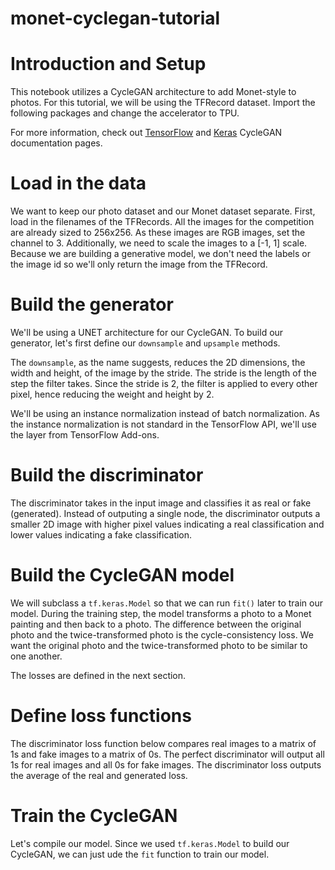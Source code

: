 # monet-cyclegan-tutorial

# Introduction and Setup

This notebook utilizes a CycleGAN architecture to add Monet-style to photos. For this tutorial, we will be using the TFRecord dataset. Import the following packages and change the accelerator to TPU.

For more information, check out [TensorFlow](https://www.tensorflow.org/tutorials/generative/cyclegan) and [Keras](https://keras.io/examples/generative/cyclegan/) CycleGAN documentation pages.


# Load in the data

We want to keep our photo dataset and our Monet dataset separate. First, load in the filenames of the TFRecords.
All the images for the competition are already sized to 256x256. As these images are RGB images, set the channel to 3. Additionally, we need to scale the images to a [-1, 1] scale. Because we are building a generative model, we don't need the labels or the image id so we'll only return the image from the TFRecord.


# Build the generator

We'll be using a UNET architecture for our CycleGAN. To build our generator, let's first define our `downsample` and `upsample` methods.

The `downsample`, as the name suggests, reduces the 2D dimensions, the width and height, of the image by the stride. The stride is the length of the step the filter takes. Since the stride is 2, the filter is applied to every other pixel, hence reducing the weight and height by 2.

We'll be using an instance normalization instead of batch normalization. As the instance normalization is not standard in the TensorFlow API, we'll use the layer from TensorFlow Add-ons.


# Build the discriminator

The discriminator takes in the input image and classifies it as real or fake (generated). Instead of outputing a single node, the discriminator outputs a smaller 2D image with higher pixel values indicating a real classification and lower values indicating a fake classification.


# Build the CycleGAN model

We will subclass a `tf.keras.Model` so that we can run `fit()` later to train our model. During the training step, the model transforms a photo to a Monet painting and then back to a photo. The difference between the original photo and the twice-transformed photo is the cycle-consistency loss. We want the original photo and the twice-transformed photo to be similar to one another.

The losses are defined in the next section.


# Define loss functions

The discriminator loss function below compares real images to a matrix of 1s and fake images to a matrix of 0s. The perfect discriminator will output all 1s for real images and all 0s for fake images. The discriminator loss outputs the average of the real and generated loss.


# Train the CycleGAN

Let's compile our model. Since we used `tf.keras.Model` to build our CycleGAN, we can just ude the `fit` function to train our model.

